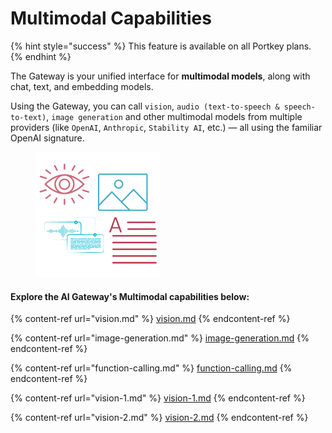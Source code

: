 # Multimodal Capabilities

{% hint style="success" %}
This feature is available on all Portkey plans.
{% endhint %}

The Gateway is your unified interface for **multimodal models**, along with chat, text, and embedding models.

Using the Gateway, you can call `vision`, `audio (text-to-speech & speech-to-text)`, `image generation` and other multimodal models from multiple providers (like `OpenAI`, `Anthropic`, `Stability AI`, etc.) — all using the familiar OpenAI signature.

<figure><img src="../../../.gitbook/assets/multimodal-icon.png" alt=""><figcaption></figcaption></figure>

#### Explore the AI Gateway's Multimodal capabilities below:

{% content-ref url="vision.md" %}
[vision.md](vision.md)
{% endcontent-ref %}

{% content-ref url="image-generation.md" %}
[image-generation.md](image-generation.md)
{% endcontent-ref %}

{% content-ref url="function-calling.md" %}
[function-calling.md](function-calling.md)
{% endcontent-ref %}

{% content-ref url="vision-1.md" %}
[vision-1.md](vision-1.md)
{% endcontent-ref %}

{% content-ref url="vision-2.md" %}
[vision-2.md](vision-2.md)
{% endcontent-ref %}
